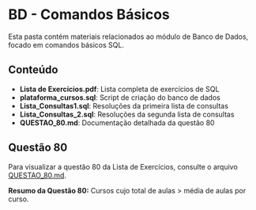 # BD - Comandos Básicos

Esta pasta contém materiais relacionados ao módulo de Banco de Dados, focado em comandos básicos SQL.

## Conteúdo

- **Lista de Exercícios.pdf**: Lista completa de exercícios de SQL
- **plataforma_cursos.sql**: Script de criação do banco de dados
- **Lista_Consultas1.sql**: Resoluções da primeira lista de consultas
- **Lista_Consultas_2.sql**: Resoluções da segunda lista de consultas
- **QUESTAO_80.md**: Documentação detalhada da questão 80

## Questão 80

Para visualizar a questão 80 da Lista de Exercícios, consulte o arquivo [QUESTAO_80.md](./QUESTAO_80.md).

**Resumo da Questão 80:** Cursos cujo total de aulas > média de aulas por curso.
